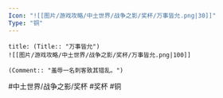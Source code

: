 ```yaml
---
Icon: "![[图片/游戏攻略/中土世界/战争之影/奖杯/万事皆允.png|30]]"
Type: "铜"
---
```

```ad-common-bronze-trophy
title: (Title:: "万事皆允")
![[图片/游戏攻略/中土世界/战争之影/奖杯/万事皆允.png|100]]

(Comment:: "羞辱一名刺客致其错乱。")
```

#中土世界/战争之影/奖杯 #奖杯 #铜
